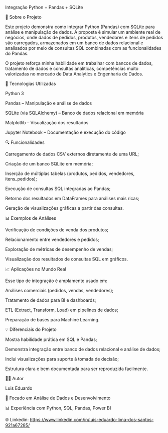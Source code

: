 Integração Python + Pandas + SQLite

📌 Sobre o Projeto

Este projeto demonstra como integrar Python (Pandas) com SQLite para análise e manipulação de dados.
A proposta é simular um ambiente real de negócios, onde dados de pedidos, produtos, vendedores e itens de pedidos são carregados, armazenados em um banco de dados relacional e analisados por meio de consultas SQL combinadas com as funcionalidades do Pandas.

O projeto reforça minha habilidade em trabalhar com bancos de dados, tratamento de dados e consultas analíticas, competências muito valorizadas no mercado de Data Analytics e Engenharia de Dados.

🚀 Tecnologias Utilizadas

Python 3

Pandas – Manipulação e análise de dados

SQLite (via SQLAlchemy) – Banco de dados relacional em memória

Matplotlib – Visualização dos resultados

Jupyter Notebook – Documentação e execução do código

🔍 Funcionalidades

Carregamento de dados CSV externos diretamente de uma URL;

Criação de um banco SQLite em memória;

Inserção de múltiplas tabelas (produtos, pedidos, vendedores, itens_pedidos);

Execução de consultas SQL integradas ao Pandas;

Retorno dos resultados em DataFrames para análises mais ricas;

Geração de visualizações gráficas a partir das consultas.

📊 Exemplos de Análises

Verificação de condições de venda dos produtos;

Relacionamento entre vendedores e pedidos;

Exploração de métricas de desempenho de vendas;

Visualização dos resultados de consultas SQL em gráficos.

📈 Aplicações no Mundo Real

Esse tipo de integração é amplamente usado em:

Análises comerciais (pedidos, vendas, vendedores);

Tratamento de dados para BI e dashboards;

ETL (Extract, Transform, Load) em pipelines de dados;

Preparação de bases para Machine Learning.

💡 Diferenciais do Projeto

Mostra habilidade prática em SQL e Pandas;

Demonstra integração entre banco de dados relacional e análise de dados;

Inclui visualizações para suporte à tomada de decisão;

Estrutura clara e bem documentada para ser reproduzida facilmente.

👨‍💻 Autor

Luis Eduardo

🚀 Focado em Análise de Dados e Desenvolvimento

📊 Experiência com Python, SQL, Pandas, Power BI

🌐 Linkedin: https://www.linkedin.com/in/luis-eduardo-lima-dos-santos-921a67285/
